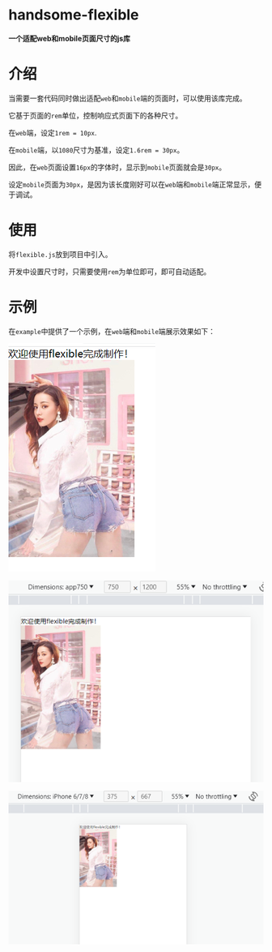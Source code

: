 # handsome-flexible
**一个适配web和mobile页面尺寸的js库**

# 介绍

当需要一套代码同时做出适配`web`和`mobile`端的页面时，可以使用该库完成。

它基于页面的`rem`单位，控制响应式页面下的各种尺寸。

在`web`端，设定`1rem = 10px`. 

在`mobile`端，以`1080`尺寸为基准，设定`1.6rem = 30px`。

因此，在`web`页面设置`16px`的字体时，显示到`mobile`页面就会是`30px`。

设定`mobile`页面为`30px`，是因为该长度刚好可以在`web`端和`mobile`端正常显示，便于调试。

# 使用

将`flexible.js`放到项目中引入。

开发中设置尺寸时，只需要使用`rem`为单位即可，即可自动适配。

# 示例

在`example`中提供了一个示例，在`web`端和`mobile`端展示效果如下：

![image-20230609222112829](img/image-20230609222112829.png)



![image-20230609222141715](img/image-20230609222141715.png)



![image-20230609222206837](img/image-20230609222206837.png)